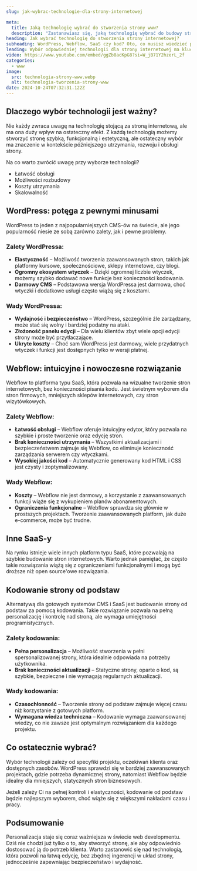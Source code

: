 ```yaml
---
slug: jak-wybrac-technologie-dla-strony-internetowej

meta:
  title: Jaką technologię wybrać do stworzenia strony www?
  description: "Zastanawiasz się, jaką technologię wybrać do budowy strony internetowej? WordPress, Webflow czy może coś innego? "
heading: Jak wybrać technologię do stworzenia strony internetowej?
subheading: WordPress, Webflow, SaaS czy kod? Oto, co musisz wiedzieć przed wyborem technologii dla swojej strony internetowej.
leading: Wybór odpowiedniej technologii dla strony internetowej ma kluczowe znaczenie nie tylko dla wyglądu, ale także dla łatwości zarządzania, kosztów utrzymania i skalowalności. WordPress, Webflow i inne rozwiązania SaaS oferują różne możliwości, ale które z nich będzie najlepsze dla Ciebie?
video: https://www.youtube.com/embed/ggZb8acKpG8?si=W_jB71Y2hzerL_2f
categories:
  - www
image:
  src: technologia-strony-www.webp
  alt: technologia-tworzenia-strony-www
date: 2024-10-24T07:32:31.122Z
---
```


## Dlaczego wybór technologii jest ważny?

Nie każdy zwraca uwagę na technologię stojącą za stroną internetową, ale ma ona duży wpływ na ostateczny efekt. Z każdą technologią możemy stworzyć stronę szybką, funkcjonalną i estetyczną, ale ostateczny wybór ma znaczenie w kontekście późniejszego utrzymania, rozwoju i obsługi strony.

Na co warto zwrócić uwagę przy wyborze technologii?

- Łatwość obsługi
- Możliwości rozbudowy
- Koszty utrzymania
- Skalowalność

## WordPress: potęga z pewnymi minusami

WordPress to jeden z najpopularniejszych CMS-ów na świecie, ale jego popularność niesie ze sobą zarówno zalety, jak i pewne problemy.

### Zalety WordPressa:

- **Elastyczność** – Możliwość tworzenia zaawansowanych stron, takich jak platformy kursowe, społecznościowe, sklepy internetowe, czy blogi.
- **Ogromny ekosystem wtyczek** – Dzięki ogromnej liczbie wtyczek, możemy szybko dodawać nowe funkcje bez konieczności kodowania.
- **Darmowy CMS** – Podstawowa wersja WordPressa jest darmowa, choć wtyczki i dodatkowe usługi często wiążą się z kosztami.

### Wady WordPressa:

- **Wydajność i bezpieczeństwo** – WordPress, szczególnie źle zarządzany, może stać się wolny i bardziej podatny na ataki.
- **Złożoność panelu edycji** – Dla wielu klientów zbyt wiele opcji edycji strony może być przytłaczające.
- **Ukryte koszty** – Choć sam WordPress jest darmowy, wiele przydatnych wtyczek i funkcji jest dostępnych tylko w wersji płatnej.

## Webflow: intuicyjne i nowoczesne rozwiązanie

Webflow to platforma typu SaaS, która pozwala na wizualne tworzenie stron internetowych, bez konieczności pisania kodu. Jest świetnym wyborem dla stron firmowych, mniejszych sklepów internetowych, czy stron wizytówkowych.

### Zalety Webflow:

- **Łatwość obsługi** – Webflow oferuje intuicyjny edytor, który pozwala na szybkie i proste tworzenie oraz edycję stron.
- **Brak konieczności utrzymania** – Wszystkimi aktualizacjami i bezpieczeństwem zajmuje się Webflow, co eliminuje konieczność zarządzania serwerem czy wtyczkami.
- **Wysokiej jakości kod** – Automatycznie generowany kod HTML i CSS jest czysty i zoptymalizowany.

### Wady Webflow:

- **Koszty** – Webflow nie jest darmowy, a korzystanie z zaawansowanych funkcji wiąże się z wykupieniem planów abonamentowych.
- **Ograniczenia funkcjonalne** – Webflow sprawdza się głównie w prostszych projektach. Tworzenie zaawansowanych platform, jak duże e-commerce, może być trudne.

## Inne SaaS-y

Na rynku istnieje wiele innych platform typu SaaS, które pozwalają na szybkie budowanie stron internetowych. Warto jednak pamiętać, że często takie rozwiązania wiążą się z ograniczeniami funkcjonalnymi i mogą być droższe niż open source'owe rozwiązania.

## Kodowanie strony od podstaw

Alternatywą dla gotowych systemów CMS i SaaS jest budowanie strony od podstaw za pomocą kodowania. Takie rozwiązanie pozwala na pełną personalizację i kontrolę nad stroną, ale wymaga umiejętności programistycznych.

### Zalety kodowania:

- **Pełna personalizacja** – Możliwość stworzenia w pełni spersonalizowanej strony, która idealnie odpowiada na potrzeby użytkownika.
- **Brak konieczności aktualizacji** – Statyczne strony, oparte o kod, są szybkie, bezpieczne i nie wymagają regularnych aktualizacji.

### Wady kodowania:

- **Czasochłonność** – Tworzenie strony od podstaw zajmuje więcej czasu niż korzystanie z gotowych platform.
- **Wymagana wiedza techniczna** – Kodowanie wymaga zaawansowanej wiedzy, co nie zawsze jest optymalnym rozwiązaniem dla każdego projektu.

## Co ostatecznie wybrać?

Wybór technologii zależy od specyfiki projektu, oczekiwań klienta oraz dostępnych zasobów. WordPress sprawdzi się w bardziej zaawansowanych projektach, gdzie potrzeba dynamicznej strony, natomiast Webflow będzie idealny dla mniejszych, statycznych stron biznesowych.

Jeżeli zależy Ci na pełnej kontroli i elastyczności, kodowanie od podstaw będzie najlepszym wyborem, choć wiąże się z większymi nakładami czasu i pracy.

## Podsumowanie

Personalizacja staje się coraz ważniejsza w świecie web developmentu. Dziś nie chodzi już tylko o to, aby stworzyć stronę, ale aby odpowiednio dostosować ją do potrzeb klienta. Warto zastanowić się nad technologią, która pozwoli na łatwą edycję, bez zbędnej ingerencji w układ strony, jednocześnie zapewniając bezpieczeństwo i wydajność.
